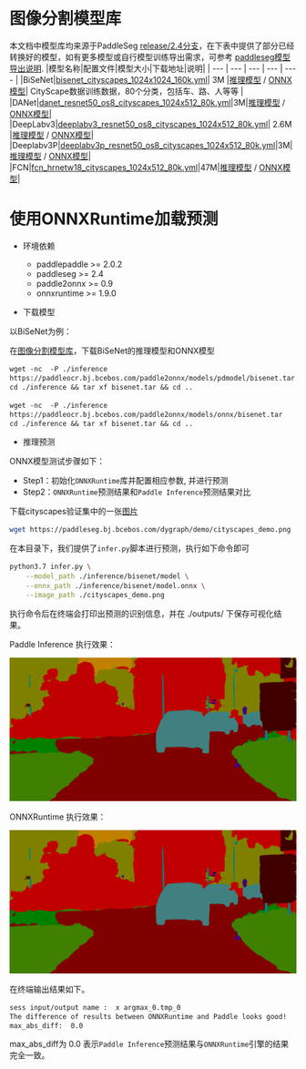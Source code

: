 # 图像分割模型库

本文档中模型库均来源于PaddleSeg [release/2.4分支](https://github.com/PaddlePaddle/PaddleSeg/tree/release/2.4)，在下表中提供了部分已经转换好的模型，如有更多模型或自行模型训练导出需求，可参考 [paddleseg模型导出说明](https://github.com/PaddlePaddle/PaddleSeg/blob/release/2.4/docs/model_export.md).
|模型名称|配置文件|模型大小|下载地址|说明|
| --- | --- | --- | --- | ---- |
|BiSeNet|[bisenet_cityscapes_1024x1024_160k.yml](https://github.com/PaddlePaddle/PaddleSeg/blob/release/2.4/configs/bisenet/bisenet_cityscapes_1024x1024_160k.yml)| 3M |[推理模型]() / [ONNX模型](model.onnx)| CityScape数据训练数据，80个分类，包括车、路、人等等 |
|DANet|[danet_resnet50_os8_cityscapes_1024x512_80k.yml](https://github.com/PaddlePaddle/PaddleSeg/blob/release/2.4/configs/danet/danet_resnet50_os8_cityscapes_1024x512_80k.yml)|3M|[推理模型]() / [ONNX模型](model.onnx)|
|DeepLabv3|[deeplabv3_resnet50_os8_cityscapes_1024x512_80k.yml](https://github.com/PaddlePaddle/PaddleSeg/blob/release/2.4/configs/deeplabv3/deeplabv3_resnet50_os8_cityscapes_1024x512_80k.yml)| 2.6M |[推理模型]() / [ONNX模型](model.onnx)|
|Deeplabv3P|[deeplabv3p_resnet50_os8_cityscapes_1024x512_80k.yml](https://github.com/PaddlePaddle/PaddleSeg/blob/release/2.4/configs/deeplabv3p/deeplabv3p_resnet50_os8_cityscapes_1024x512_80k.yml)|3M|[推理模型]() / [ONNX模型](model.onnx)|
|FCN|[fcn_hrnetw18_cityscapes_1024x512_80k.yml](https://github.com/PaddlePaddle/PaddleSeg/blob/release/2.4/configs/fcn/fcn_hrnetw18_cityscapes_1024x512_80k.yml)|47M|[推理模型]() / [ONNX模型](model.onnx)|

# 使用ONNXRuntime加载预测

- 环境依赖
    - paddlepaddle >= 2.0.2
    - paddleseg >= 2.4
    - paddle2onnx >= 0.9
    - onnxruntime >= 1.9.0

- 下载模型

以BiSeNet为例：

在[图像分割模型库](#图像分割模型库)，下载BiSeNet的推理模型和ONNX模型

```
wget -nc  -P ./inference https://paddleocr.bj.bcebos.com/paddle2onnx/models/pdmodel/bisenet.tar
cd ./inference && tar xf bisenet.tar && cd ..

wget -nc  -P ./inference https://paddleocr.bj.bcebos.com/paddle2onnx/models/onnx/bisenet.tar
cd ./inference && tar xf bisenet.tar && cd ..

```

- 推理预测

ONNX模型测试步骤如下：

- Step1：初始化`ONNXRuntime`库并配置相应参数, 并进行预测
- Step2：`ONNXRuntime`预测结果和`Paddle Inference`预测结果对比

下载cityscapes验证集中的一张[图片](https://paddleseg.bj.bcebos.com/dygraph/demo/cityscapes_demo.png)

```bash
wget https://paddleseg.bj.bcebos.com/dygraph/demo/cityscapes_demo.png
```

在本目录下，我们提供了`infer.py`脚本进行预测，执行如下命令即可

```bash
python3.7 infer.py \
    --model_path ./inference/bisenet/model \
    --onnx_path ./inference/bisenet/model.onnx \
    --image_path ./cityscapes_demo.png
```

执行命令后在终端会打印出预测的识别信息，并在 ./outputs/ 下保存可视化结果。

Paddle Inference 执行效果：

<div align="center">
    <img src="../imgs/paddle_cityscapes_demo.png" width=800">
</div>

ONNXRuntime 执行效果：

<div align="center">
    <img src="../imgs/onnx_cityscapes_demo.png" width=800">
</div>

在终端输出结果如下。

```
sess input/output name :  x argmax_0.tmp_0
The difference of results between ONNXRuntime and Paddle looks good!
max_abs_diff:  0.0

```

max_abs_diff为 0.0 表示`Paddle Inference`预测结果与`ONNXRuntime`引擎的结果完全一致。

